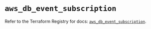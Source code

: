 # `aws_db_event_subscription`

Refer to the Terraform Registry for docs: [`aws_db_event_subscription`](https://registry.terraform.io/providers/hashicorp/aws/6.9.0/docs/resources/db_event_subscription).
